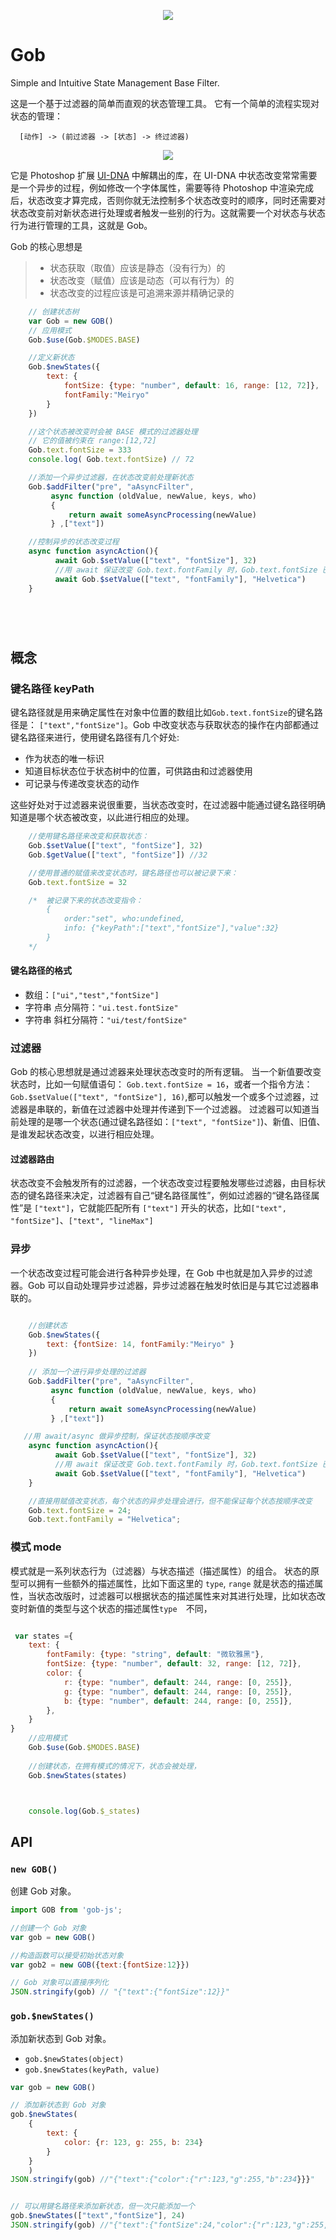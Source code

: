 <p align="center">
  <img  src ="https://github.com/nullice/Gob/raw/master/logo/logo-200.png" />
</p>



# Gob
Simple and Intuitive State Management Base Filter.


这是一个基于过滤器的简单而直观的状态管理工具。
它有一个简单的流程实现对状态的管理：
```
  [动作] -> (前过滤器 -> [状态] -> 终过滤器)
```
<p align="center">
  <img  src ="https://github.com/nullice/Gob/raw/master/logo/过滤器示例.png" />
</p>

它是 Photoshop 扩展 [UI-DNA](https://github.com/nullice/UI-DNA) 中解耦出的库，在 UI-DNA 中状态改变常常需要是一个异步的过程，例如修改一个字体属性，需要等待 Photoshop 中渲染完成后，状态改变才算完成，否则你就无法控制多个状态改变时的顺序，同时还需要对状态改变前对新状态进行处理或者触发一些别的行为。这就需要一个对状态与状态行为进行管理的工具，这就是 Gob。


 Gob 的核心思想是
> - 状态获取（取值）应该是静态（没有行为）的
> - 状态改变（赋值）应该是动态（可以有行为）的
> - 状态改变的过程应该是可追溯来源并精确记录的


```js
    // 创建状态树
    var Gob = new GOB()
    // 应用模式 
    Gob.$use(Gob.$MODES.BASE)

    //定义新状态
    Gob.$newStates({
        text: {
            fontSize: {type: "number", default: 16, range: [12, 72]},
            fontFamily:"Meiryo"
        }
    })

    //这个状态被改变时会被 BASE 模式的过滤器处理
    // 它的值被约束在 range:[12,72]
    Gob.text.fontSize = 333
    console.log( Gob.text.fontSize) // 72

    //添加一个异步过滤器，在状态改变前处理新状态
    Gob.$addFilter("pre", "aAsyncFilter",
         async function (oldValue, newValue, keys, who)
         {
             return await someAsyncProcessing(newValue)
         } ,["text"])

    //控制异步的状态改变过程
    async function asyncAction(){
          await Gob.$setValue(["text", "fontSize"], 32)
          //用 await 保证改变 Gob.text.fontFamily 时，Gob.text.fontSize 已经被改变了
          await Gob.$setValue(["text", "fontFamily"], "Helvetica")
    }



    
```



## 概念

### 键名路径 keyPath
键名路径就是用来确定属性在对象中位置的数组比如`Gob.text.fontSize`的键名路径是： `["text","fontSize"]`。Gob 中改变状态与获取状态的操作在内部都通过键名路径来进行，使用键名路径有几个好处:
- 作为状态的唯一标识
- 知道目标状态位于状态树中的位置，可供路由和过滤器使用
- 可记录与传递改变状态的动作

这些好处对于过滤器来说很重要，当状态改变时，在过滤器中能通过键名路径明确知道是哪个状态被改变，以此进行相应的处理。

```js
    //使用键名路径来改变和获取状态：
    Gob.$setValue(["text", "fontSize"], 32)
    Gob.$getValue(["text", "fontSize"]) //32

    //使用普通的赋值来改变状态时，键名路径也可以被记录下来：
    Gob.text.fontSize = 32

    /*  被记录下来的状态改变指令：
        {
            order:"set", who:undefined,
            info: {"keyPath":["text","fontSize"],"value":32}
        }
    */
```
#### 键名路径的格式
- 数组：`["ui","test","fontSize"]`
- 字符串 点分隔符：`"ui.test.fontSize"`
- 字符串 斜杠分隔符：`"ui/test/fontSize"`

### 过滤器
Gob 的核心思想就是通过滤器来处理状态改变时的所有逻辑。
当一个新值要改变状态时，比如一句赋值语句： `Gob.text.fontSize = 16`，或者一个指令方法：`Gob.$setValue(["text", "fontSize"], 16)`,都可以触发一个或多个过滤器，过滤器是串联的，新值在过滤器中处理并传递到下一个过滤器。
过滤器可以知道当前处理的是哪一个状态(通过键名路径如：`["text", "fontSize"]`)、新值、旧值、是谁发起状态改变，以进行相应处理。

#### 过滤器路由
状态改变不会触发所有的过滤器，一个状态改变过程要触发哪些过滤器，由目标状态的键名路径来决定，过滤器有自己“键名路径属性”，例如过滤器的“键名路径属性”是 `["text"]`，它就能匹配所有 `["text"]` 开头的状态，比如`["text", "fontSize"]`、`["text", "lineMax"]`


### 异步 
一个状态改变过程可能会进行各种异步处理，在 Gob 中也就是加入异步的过滤器。Gob 可以自动处理异步过滤器，异步过滤器在触发时依旧是与其它过滤器串联的。

```js

    //创建状态
    Gob.$newStates({
        text: {fontSize: 14, fontFamily:"Meiryo" }
    })
    
    // 添加一个进行异步处理的过滤器
    Gob.$addFilter("pre", "aAsyncFilter",
         async function (oldValue, newValue, keys, who)
         {
             return await someAsyncProcessing(newValue)
         } ,["text"])

   //用 await/async 做异步控制，保证状态按顺序改变
    async function asyncAction(){
          await Gob.$setValue(["text", "fontSize"], 32)
          //用 await 保证改变 Gob.text.fontFamily 时，Gob.text.fontSize 已经被改变了
          await Gob.$setValue(["text", "fontFamily"], "Helvetica")
    }

    //直接用赋值改变状态，每个状态的异步处理会进行，但不能保证每个状态按顺序改变
    Gob.text.fontSize = 24; 
    Gob.text.fontFamily = "Helvetica"; 

``` 

### 模式 mode

模式就是一系列状态行为（过滤器）与状态描述（描述属性）的组合。
状态的原型可以拥有一些额外的描述属性，比如下面这里的 `type`, `range` 就是状态的描述属性，当状态改版时，过滤器可以根据状态的描述属性来对其进行处理，比如状态改变时新值的类型与这个状态的描述属性`type`　不同，
```js

 var states ={
    text: {
        fontFamily: {type: "string", default: "微软雅黑"},
        fontSize: {type: "number", default: 32, range: [12, 72]},
        color: {
            r: {type: "number", default: 244, range: [0, 255]},
            g: {type: "number", default: 244, range: [0, 255]},
            b: {type: "number", default: 244, range: [0, 255]},
        },
    }
}
    //应用模式
    Gob.$use(Gob.$MODES.BASE)
    
    //创建状态，在拥有模式的情况下，状态会被处理，
    Gob.$newStates(states)



    console.log(Gob.$_states)


```

## API

### `new GOB()`
创建 Gob 对象。

```js
import GOB from 'gob-js';

//创建一个 Gob 对象
var gob = new GOB()

//构造函数可以接受初始状态对象
var gob2 = new GOB({text:{fontSize:12}})

// Gob 对象可以直接序列化
JSON.stringify(gob) // "{"text":{"fontSize":12}}"

```



### `gob.$newStates()`
添加新状态到 Gob 对象。

- `gob.$newStates(object)`
- `gob.$newStates(keyPath, value)`

```js
var gob = new GOB()

// 添加新状态到 Gob 对象
gob.$newStates(
    {
        text: {
            color: {r: 123, g: 255, b: 234}
        }
    }
    )
JSON.stringify(gob) //"{"text":{"color":{"r":123,"g":255,"b":234}}}"


// 可以用键名路径来添加新状态，但一次只能添加一个
gob.$newStates(["text","fontSize"], 24)
JSON.stringify(gob) //"{"text":{"fontSize":24,"color":{"r":123,"g":255,"b":234}}}"


```




